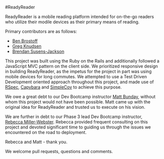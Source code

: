 #ReadyReader

ReadyReader is a mobile reading platform intended for on-the-go readers who utilize their modile devices as their primary means of reading.

Primary contributors are as follows:

- [Ben Brostoff](https://github.com/BenBrostoff)
- [Greg Knudsen](https://github.com/greg99799)
- [Brendan Susens-Jackson](https://github.com/bsusensjackson/)

This project was built using the Ruby on the Rails and additionally followed a JavaScript MVC pattern on the client side. We prioritized responsive design in building ReadyReader, as the impetus for the project in part was using mobile devices for long commutes. We attempted to use a Test Driven Development oriented approach throughout this project, and made use of [RSpec](http://rspec.info/), [Capybara](https://github.com/jnicklas/capybara) and [SimpleCov](https://github.com/colszowka/simplecov) to achieve this purpose.

We owe a great debt to our Dev Bootcamp instructor [Matt Bunday](http://zencephalon.com), without whom this project would not have been possible. Matt came up with the original idea for ReadyReader and trusted us to execute on his vision.

We are further in debt to our Phase 3 lead Dev Bootcamp instructor, [Rebecca Miller-Webster](http://www.rebeccamiller-webster.com/). Rebecca provided frequent consulting on this project and devoted significant time to guiding us through the issues we encountered on the road to deployment.

Rebecca and Matt - thank you.

We welcome pull requests, questions and comments.
